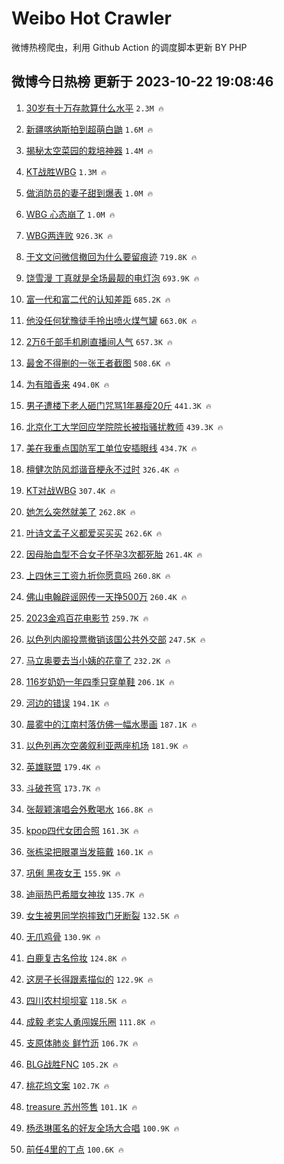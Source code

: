 # Weibo Hot Crawler 



微博热榜爬虫，利用 Github Action 的调度脚本更新 BY PHP 


## 微博今日热榜 更新于 2023-10-22 19:08:46 
1. [30岁有十万存款算什么水平](https://s.weibo.com/weibo?q=%2330%E5%B2%81%E6%9C%89%E5%8D%81%E4%B8%87%E5%AD%98%E6%AC%BE%E7%AE%97%E4%BB%80%E4%B9%88%E6%B0%B4%E5%B9%B3%23&t=31&band_rank=1&Refer=top) `2.3M 🔥` 

1. [新疆喀纳斯拍到超萌白鼬](https://s.weibo.com/weibo?q=%23%E6%96%B0%E7%96%86%E5%96%80%E7%BA%B3%E6%96%AF%E6%8B%8D%E5%88%B0%E8%B6%85%E8%90%8C%E7%99%BD%E9%BC%AC%23&t=31&band_rank=2&Refer=top) `1.6M 🔥` 

1. [揭秘太空菜园的栽培神器](https://s.weibo.com/weibo?q=%23%E6%8F%AD%E7%A7%98%E5%A4%AA%E7%A9%BA%E8%8F%9C%E5%9B%AD%E7%9A%84%E6%A0%BD%E5%9F%B9%E7%A5%9E%E5%99%A8%23&t=31&band_rank=3&Refer=top) `1.4M 🔥` 

1. [KT战胜WBG](https://s.weibo.com/weibo?q=%23KT%E6%88%98%E8%83%9CWBG%23&t=31&band_rank=4&Refer=top) `1.3M 🔥` 

1. [做消防员的妻子甜到爆表](https://s.weibo.com/weibo?q=%23%E5%81%9A%E6%B6%88%E9%98%B2%E5%91%98%E7%9A%84%E5%A6%BB%E5%AD%90%E7%94%9C%E5%88%B0%E7%88%86%E8%A1%A8%23&t=31&band_rank=5&Refer=top) `1.0M 🔥` 

1. [WBG 心态崩了](https://s.weibo.com/weibo?q=WBG%20%E5%BF%83%E6%80%81%E5%B4%A9%E4%BA%86&t=31&band_rank=6&Refer=top) `1.0M 🔥` 

1. [WBG两连败](https://s.weibo.com/weibo?q=%23WBG%E4%B8%A4%E8%BF%9E%E8%B4%A5%23&t=31&band_rank=7&Refer=top) `926.3K 🔥` 

1. [于文文问微信撤回为什么要留痕迹](https://s.weibo.com/weibo?q=%23%E4%BA%8E%E6%96%87%E6%96%87%E9%97%AE%E5%BE%AE%E4%BF%A1%E6%92%A4%E5%9B%9E%E4%B8%BA%E4%BB%80%E4%B9%88%E8%A6%81%E7%95%99%E7%97%95%E8%BF%B9%23&t=31&band_rank=8&Refer=top) `719.8K 🔥` 

1. [饶雪漫 丁真就是全场最靓的电灯泡](https://s.weibo.com/weibo?q=%E9%A5%B6%E9%9B%AA%E6%BC%AB%20%E4%B8%81%E7%9C%9F%E5%B0%B1%E6%98%AF%E5%85%A8%E5%9C%BA%E6%9C%80%E9%9D%93%E7%9A%84%E7%94%B5%E7%81%AF%E6%B3%A1&t=31&band_rank=9&Refer=top) `693.9K 🔥` 

1. [富一代和富二代的认知差距](https://s.weibo.com/weibo?q=%23%E5%AF%8C%E4%B8%80%E4%BB%A3%E5%92%8C%E5%AF%8C%E4%BA%8C%E4%BB%A3%E7%9A%84%E8%AE%A4%E7%9F%A5%E5%B7%AE%E8%B7%9D%23&t=31&band_rank=10&Refer=top) `685.2K 🔥` 

1. [他没任何犹豫徒手拎出喷火煤气罐](https://s.weibo.com/weibo?q=%23%E4%BB%96%E6%B2%A1%E4%BB%BB%E4%BD%95%E7%8A%B9%E8%B1%AB%E5%BE%92%E6%89%8B%E6%8B%8E%E5%87%BA%E5%96%B7%E7%81%AB%E7%85%A4%E6%B0%94%E7%BD%90%23&t=31&band_rank=11&Refer=top) `663.0K 🔥` 

1. [2万6千部手机刷直播间人气](https://s.weibo.com/weibo?q=%232%E4%B8%876%E5%8D%83%E9%83%A8%E6%89%8B%E6%9C%BA%E5%88%B7%E7%9B%B4%E6%92%AD%E9%97%B4%E4%BA%BA%E6%B0%94%23&t=31&band_rank=12&Refer=top) `657.3K 🔥` 

1. [最舍不得删的一张王者截图](https://s.weibo.com/weibo?q=%23%E6%9C%80%E8%88%8D%E4%B8%8D%E5%BE%97%E5%88%A0%E7%9A%84%E4%B8%80%E5%BC%A0%E7%8E%8B%E8%80%85%E6%88%AA%E5%9B%BE%23&t=31&band_rank=13&Refer=top) `508.6K 🔥` 

1. [为有暗香来](https://s.weibo.com/weibo?q=%E4%B8%BA%E6%9C%89%E6%9A%97%E9%A6%99%E6%9D%A5&t=31&band_rank=14&Refer=top) `494.0K 🔥` 

1. [男子遭楼下老人砸门咒骂1年暴瘦20斤](https://s.weibo.com/weibo?q=%23%E7%94%B7%E5%AD%90%E9%81%AD%E6%A5%BC%E4%B8%8B%E8%80%81%E4%BA%BA%E7%A0%B8%E9%97%A8%E5%92%92%E9%AA%821%E5%B9%B4%E6%9A%B4%E7%98%A620%E6%96%A4%23&t=31&band_rank=15&Refer=top) `441.3K 🔥` 

1. [北京化工大学回应学院院长被指骚扰教师](https://s.weibo.com/weibo?q=%23%E5%8C%97%E4%BA%AC%E5%8C%96%E5%B7%A5%E5%A4%A7%E5%AD%A6%E5%9B%9E%E5%BA%94%E5%AD%A6%E9%99%A2%E9%99%A2%E9%95%BF%E8%A2%AB%E6%8C%87%E9%AA%9A%E6%89%B0%E6%95%99%E5%B8%88%23&t=31&band_rank=16&Refer=top) `439.3K 🔥` 

1. [美在我重点国防军工单位安插眼线](https://s.weibo.com/weibo?q=%23%E7%BE%8E%E5%9C%A8%E6%88%91%E9%87%8D%E7%82%B9%E5%9B%BD%E9%98%B2%E5%86%9B%E5%B7%A5%E5%8D%95%E4%BD%8D%E5%AE%89%E6%8F%92%E7%9C%BC%E7%BA%BF%23&t=31&band_rank=17&Refer=top) `434.7K 🔥` 

1. [檀健次防风邶谐音梗永不过时](https://s.weibo.com/weibo?q=%23%E6%AA%80%E5%81%A5%E6%AC%A1%E9%98%B2%E9%A3%8E%E9%82%B6%E8%B0%90%E9%9F%B3%E6%A2%97%E6%B0%B8%E4%B8%8D%E8%BF%87%E6%97%B6%23&t=31&band_rank=18&Refer=top) `326.4K 🔥` 

1. [KT对战WBG](https://s.weibo.com/weibo?q=%23KT%E5%AF%B9%E6%88%98WBG%23&t=31&band_rank=19&Refer=top) `307.4K 🔥` 

1. [她怎么突然就美了](https://s.weibo.com/weibo?q=%23%E5%A5%B9%E6%80%8E%E4%B9%88%E7%AA%81%E7%84%B6%E5%B0%B1%E7%BE%8E%E4%BA%86%23&t=31&band_rank=20&Refer=top) `262.8K 🔥` 

1. [叶诗文孟子义都爱买买买](https://s.weibo.com/weibo?q=%23%E5%8F%B6%E8%AF%97%E6%96%87%E5%AD%9F%E5%AD%90%E4%B9%89%E9%83%BD%E7%88%B1%E4%B9%B0%E4%B9%B0%E4%B9%B0%23&t=31&band_rank=21&Refer=top) `262.6K 🔥` 

1. [因母胎血型不合女子怀孕3次都死胎](https://s.weibo.com/weibo?q=%23%E5%9B%A0%E6%AF%8D%E8%83%8E%E8%A1%80%E5%9E%8B%E4%B8%8D%E5%90%88%E5%A5%B3%E5%AD%90%E6%80%80%E5%AD%953%E6%AC%A1%E9%83%BD%E6%AD%BB%E8%83%8E%23&t=31&band_rank=22&Refer=top) `261.4K 🔥` 

1. [上四休三工资九折你愿意吗](https://s.weibo.com/weibo?q=%23%E4%B8%8A%E5%9B%9B%E4%BC%91%E4%B8%89%E5%B7%A5%E8%B5%84%E4%B9%9D%E6%8A%98%E4%BD%A0%E6%84%BF%E6%84%8F%E5%90%97%23&t=31&band_rank=23&Refer=top) `260.8K 🔥` 

1. [佛山电翰辟谣网传一天挣500万](https://s.weibo.com/weibo?q=%23%E4%BD%9B%E5%B1%B1%E7%94%B5%E7%BF%B0%E8%BE%9F%E8%B0%A3%E7%BD%91%E4%BC%A0%E4%B8%80%E5%A4%A9%E6%8C%A3500%E4%B8%87%23&t=31&band_rank=24&Refer=top) `260.4K 🔥` 

1. [2023金鸡百花电影节](https://s.weibo.com/weibo?q=%232023%E9%87%91%E9%B8%A1%E7%99%BE%E8%8A%B1%E7%94%B5%E5%BD%B1%E8%8A%82%23&t=31&band_rank=25&Refer=top) `259.7K 🔥` 

1. [以色列内阁投票撤销该国公共外交部](https://s.weibo.com/weibo?q=%23%E4%BB%A5%E8%89%B2%E5%88%97%E5%86%85%E9%98%81%E6%8A%95%E7%A5%A8%E6%92%A4%E9%94%80%E8%AF%A5%E5%9B%BD%E5%85%AC%E5%85%B1%E5%A4%96%E4%BA%A4%E9%83%A8%23&t=31&band_rank=26&Refer=top) `247.5K 🔥` 

1. [马立奥要去当小姨的花童了](https://s.weibo.com/weibo?q=%23%E9%A9%AC%E7%AB%8B%E5%A5%A5%E8%A6%81%E5%8E%BB%E5%BD%93%E5%B0%8F%E5%A7%A8%E7%9A%84%E8%8A%B1%E7%AB%A5%E4%BA%86%23&t=31&band_rank=27&Refer=top) `232.2K 🔥` 

1. [116岁奶奶一年四季只穿单鞋](https://s.weibo.com/weibo?q=%23116%E5%B2%81%E5%A5%B6%E5%A5%B6%E4%B8%80%E5%B9%B4%E5%9B%9B%E5%AD%A3%E5%8F%AA%E7%A9%BF%E5%8D%95%E9%9E%8B%23&t=31&band_rank=28&Refer=top) `206.1K 🔥` 

1. [河边的错误](https://s.weibo.com/weibo?q=%E6%B2%B3%E8%BE%B9%E7%9A%84%E9%94%99%E8%AF%AF&t=31&band_rank=29&Refer=top) `194.1K 🔥` 

1. [晨雾中的江南村落仿佛一幅水墨画](https://s.weibo.com/weibo?q=%23%E6%99%A8%E9%9B%BE%E4%B8%AD%E7%9A%84%E6%B1%9F%E5%8D%97%E6%9D%91%E8%90%BD%E4%BB%BF%E4%BD%9B%E4%B8%80%E5%B9%85%E6%B0%B4%E5%A2%A8%E7%94%BB%23&t=31&band_rank=30&Refer=top) `187.1K 🔥` 

1. [以色列再次空袭叙利亚两座机场](https://s.weibo.com/weibo?q=%23%E4%BB%A5%E8%89%B2%E5%88%97%E5%86%8D%E6%AC%A1%E7%A9%BA%E8%A2%AD%E5%8F%99%E5%88%A9%E4%BA%9A%E4%B8%A4%E5%BA%A7%E6%9C%BA%E5%9C%BA%23&t=31&band_rank=31&Refer=top) `181.9K 🔥` 

1. [英雄联盟](https://s.weibo.com/weibo?q=%23%E8%8B%B1%E9%9B%84%E8%81%94%E7%9B%9F%23&t=31&band_rank=32&Refer=top) `179.4K 🔥` 

1. [斗破苍穹](https://s.weibo.com/weibo?q=%E6%96%97%E7%A0%B4%E8%8B%8D%E7%A9%B9&t=31&band_rank=33&Refer=top) `173.7K 🔥` 

1. [张靓颖演唱会外敷喝水](https://s.weibo.com/weibo?q=%23%E5%BC%A0%E9%9D%93%E9%A2%96%E6%BC%94%E5%94%B1%E4%BC%9A%E5%A4%96%E6%95%B7%E5%96%9D%E6%B0%B4%23&t=31&band_rank=34&Refer=top) `166.8K 🔥` 

1. [kpop四代女团合照](https://s.weibo.com/weibo?q=%23kpop%E5%9B%9B%E4%BB%A3%E5%A5%B3%E5%9B%A2%E5%90%88%E7%85%A7%23&t=31&band_rank=35&Refer=top) `161.3K 🔥` 

1. [张栋梁把眼罩当发箍戴](https://s.weibo.com/weibo?q=%23%E5%BC%A0%E6%A0%8B%E6%A2%81%E6%8A%8A%E7%9C%BC%E7%BD%A9%E5%BD%93%E5%8F%91%E7%AE%8D%E6%88%B4%23&t=31&band_rank=36&Refer=top) `160.1K 🔥` 

1. [巩俐 黑夜女王](https://s.weibo.com/weibo?q=%E5%B7%A9%E4%BF%90%20%E9%BB%91%E5%A4%9C%E5%A5%B3%E7%8E%8B&t=31&band_rank=37&Refer=top) `155.9K 🔥` 

1. [迪丽热巴希腊女神妆](https://s.weibo.com/weibo?q=%23%E8%BF%AA%E4%B8%BD%E7%83%AD%E5%B7%B4%E5%B8%8C%E8%85%8A%E5%A5%B3%E7%A5%9E%E5%A6%86%23&t=31&band_rank=38&Refer=top) `135.7K 🔥` 

1. [女生被男同学抱摔致门牙断裂](https://s.weibo.com/weibo?q=%23%E5%A5%B3%E7%94%9F%E8%A2%AB%E7%94%B7%E5%90%8C%E5%AD%A6%E6%8A%B1%E6%91%94%E8%87%B4%E9%97%A8%E7%89%99%E6%96%AD%E8%A3%82%23&t=31&band_rank=39&Refer=top) `132.5K 🔥` 

1. [无爪鸡骨](https://s.weibo.com/weibo?q=%E6%97%A0%E7%88%AA%E9%B8%A1%E9%AA%A8&t=31&band_rank=40&Refer=top) `130.9K 🔥` 

1. [白鹿复古名伶妆](https://s.weibo.com/weibo?q=%23%E7%99%BD%E9%B9%BF%E5%A4%8D%E5%8F%A4%E5%90%8D%E4%BC%B6%E5%A6%86%23&t=31&band_rank=41&Refer=top) `124.8K 🔥` 

1. [这房子长得跟素描似的](https://s.weibo.com/weibo?q=%23%E8%BF%99%E6%88%BF%E5%AD%90%E9%95%BF%E5%BE%97%E8%B7%9F%E7%B4%A0%E6%8F%8F%E4%BC%BC%E7%9A%84%23&t=31&band_rank=42&Refer=top) `122.9K 🔥` 

1. [四川农村坝坝宴](https://s.weibo.com/weibo?q=%E5%9B%9B%E5%B7%9D%E5%86%9C%E6%9D%91%E5%9D%9D%E5%9D%9D%E5%AE%B4&t=31&band_rank=43&Refer=top) `118.5K 🔥` 

1. [成毅 老实人勇闯娱乐圈](https://s.weibo.com/weibo?q=%E6%88%90%E6%AF%85%20%E8%80%81%E5%AE%9E%E4%BA%BA%E5%8B%87%E9%97%AF%E5%A8%B1%E4%B9%90%E5%9C%88&t=31&band_rank=44&Refer=top) `111.8K 🔥` 

1. [支原体肺炎 鲜竹沥](https://s.weibo.com/weibo?q=%E6%94%AF%E5%8E%9F%E4%BD%93%E8%82%BA%E7%82%8E%20%E9%B2%9C%E7%AB%B9%E6%B2%A5&t=31&band_rank=45&Refer=top) `106.7K 🔥` 

1. [BLG战胜FNC](https://s.weibo.com/weibo?q=%23BLG%E6%88%98%E8%83%9CFNC%23&t=31&band_rank=46&Refer=top) `105.2K 🔥` 

1. [桃花坞文案](https://s.weibo.com/weibo?q=%E6%A1%83%E8%8A%B1%E5%9D%9E%E6%96%87%E6%A1%88&t=31&band_rank=47&Refer=top) `102.7K 🔥` 

1. [treasure 苏州签售](https://s.weibo.com/weibo?q=treasure%20%E8%8B%8F%E5%B7%9E%E7%AD%BE%E5%94%AE&t=31&band_rank=48&Refer=top) `101.1K 🔥` 

1. [杨丞琳匿名的好友全场大合唱](https://s.weibo.com/weibo?q=%E6%9D%A8%E4%B8%9E%E7%90%B3%E5%8C%BF%E5%90%8D%E7%9A%84%E5%A5%BD%E5%8F%8B%E5%85%A8%E5%9C%BA%E5%A4%A7%E5%90%88%E5%94%B1&t=31&band_rank=49&Refer=top) `100.9K 🔥` 

1. [前任4里的丁点](https://s.weibo.com/weibo?q=%23%E5%89%8D%E4%BB%BB4%E9%87%8C%E7%9A%84%E4%B8%81%E7%82%B9%23&t=31&band_rank=50&Refer=top) `100.6K 🔥` 


